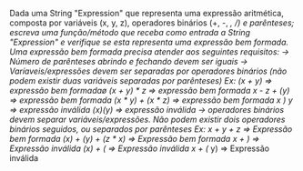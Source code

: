 Dada uma String "Expression" que representa uma expressão aritmética, composta por variáveis (x, y, z), operadores binários (+, -, *, /) e parênteses; escreva uma função/método que receba como entrada a String "Expression" e verifique se esta representa uma expressão bem formada.
Uma expressão bem formada precisa atender aos seguintes requisitos:
-> Número de parênteses abrindo e fechando devem ser iguais
-> Varíaveis/expressões devem ser separadas por operadores binários (não podem existir duas variáveis separadas por parênteses)
Ex:
(x + y)             => expressão bem formadaø
(x + y) * z         => expressão bem formada
x - z + (y)         => expressão bem formada
(x * y) + (x * z)   => expressão bem formada
x ) y               => expressão inválida
(x)(y)              => expressão inválida
-> operadores binários devem separar variáveis/expressões. Não podem existir dois operadores binários seguidos, ou separados por parênteses
Ex:
x + y + z           => Expressão bem formada
(x) + (y) + (z * x) => Expressão bem formada
x + )               => Expressão inválida
(x) + (             => Expressão inválida
x + (* y)           => Expressão inválida
